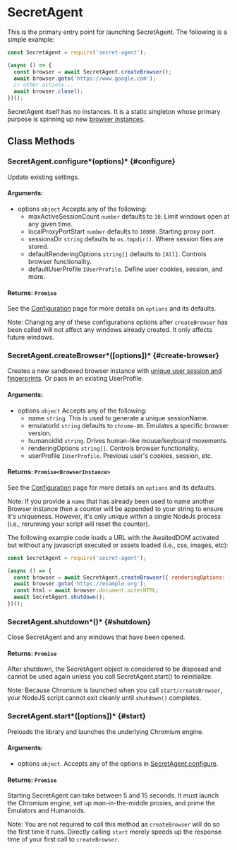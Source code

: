 # SecretAgent

This is the primary entry point for launching SecretAgent. The following is a simple example:

```js
const SecretAgent = require('secret-agent');

(async () => {
  const browser = await SecretAgent.createBrowser();
  await browser.goto('https://www.google.com');
  // other actions...
  await browser.close();
})();
```

SecretAgent itself has no instances. It is a static singleton whose primary purpose is spinning up new [browser instances](./browser-window).

## Class Methods

### SecretAgent.configure*(options)* {#configure}

Update existing settings.

#### **Arguments**:

- options `object` Accepts any of the following:
  - maxActiveSessionCount `number` defaults to `10`. Limit windows open at any given time.
  - localProxyPortStart `number` defaults to `10000`. Starting proxy port.
  - sessionsDir `string` defaults to `os.tmpdir()`. Where session files are stored.
  - defaultRenderingOptions `string[]` defaults to `[All]`. Controls browser functionality.
  - defaultUserProfile `IUserProfile`. Define user cookies, session, and more.

#### **Returns**: `Promise`

See the [Configuration](../overview/configuration) page for more details on `options` and its defaults.

Note: Changing any of these configurations options after `createBrowser` has been called will not affect any windows already created. It only affects future windows.

### SecretAgent.createBrowser*(\[options])* {#create-browser}

Creates a new sandboxed browser instance with [unique user session and fingerprints](../overview/basic-concepts). Or pass in an existing UserProfile.

#### **Arguments**:

- options `object` Accepts any of the following:
  - name `string`. This is used to generate a unique sessionName.
  - emulatorId `string` defaults to `chrome-80`. Emulates a specific browser version.
  - humanoidId `string`. Drives human-like mouse/keyboard movements.
  - renderingOptions `string[]`. Controls browser functionality.
  - userProfile `IUserProfile`. Previous user's cookies, session, etc.

#### **Returns**: `Promise<BrowserInstance>`

See the [Configuration](../overview/configuration) page for more details on `options` and its defaults.

Note: If you provide a `name` that has already been used to name another Browser instance then a counter will be appended to your string to ensure it's uniqueness. However, it's only unique within a single NodeJs process (i.e., rerunning your script will reset the counter).

The following example code loads a URL with the AwaitedDOM activated but without any javascript executed or assets loaded (i.e., css, images, etc):

```js
const SecretAgent = require('secret-agent');

(async () => {
  const browser = await SecretAgent.createBrowser({ renderingOptions: ['AwaitedDOM'] });
  await browser.goto('https://example.org');
  const html = await browser.document.outerHTML;
  await SecretAgent.shutdown();
})();
```

### SecretAgent.shutdown*()* {#shutdown}

Close SecretAgent and any windows that have been opened.

#### **Returns**: `Promise`

After shutdown, the SecretAgent object is considered to be disposed and cannot be used again unless you call SecretAgent.start() to reinitialize.

Note: Because Chromium is launched when you call `start/createBrowser`, your NodeJS script cannot exit cleanly until `shutdown()` completes.

### SecretAgent.start*(\[options])* {#start}

Preloads the library and launches the underlying Chromium engine.

#### **Arguments**:

- options `object`. Accepts any of the options in [SecretAgent.configure]().

#### **Returns**: `Promise`

Starting SecretAgent can take between 5 and 15 seconds. It must launch the Chromium engine, set up man-in-the-middle proxies, and prime the Emulators and Humanoids.

Note: You are not required to call this method as `createBrowser` will do so the first time it runs. Directly calling `start` merely speeds up the response time of your first call to `createBrowser`.
